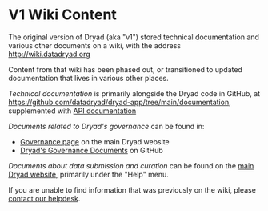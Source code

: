 V1 Wiki Content
===============

The original version of Dryad (aka "v1") stored technical
documentation and various other documents on a wiki, with the address
http://wiki.datadryad.org

Content from that wiki has been phased out, or transitioned to updated
documentation that lives in various other places.

*Technical documentation* is primarily alongside the Dryad code in
GitHub, at https://github.com/datadryad/dryad-app/tree/main/documentation, supplemented with
[API documentation](https://datadryad.org/stash/api)

*Documents related to Dryad's governance* can be found in:
- [Governance page](https://datadryad.org/stash/our_governance) on the main Dryad website
- [Dryad's Governance Documents](https://github.com/datadryad/governance/tree/main/) on GitHub

*Documents about data submission and curation* can be found on the
[main Dryad website](https://datadryad.org), primarily under the "Help" menu.

If you are unable to find information that was previously on the wiki, please
[contact our helpdesk](mailto:help@datadryad.org).
